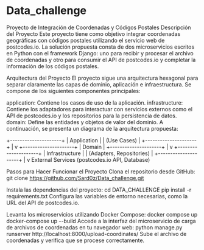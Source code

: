 # Data_challenge
Proyecto de Integración de Coordenadas y Códigos Postales
Descripción del Proyecto
Este proyecto tiene como objetivo integrar coordenadas geográficas con códigos postales utilizando el servicio web de postcodes.io. La solución propuesta consta de dos microservicios escritos en Python con el framework Django: uno para recibir y procesar el archivo de coordenadas y otro para consumir el API de postcodes.io y completar la información de los códigos postales.

Arquitectura del Proyecto
El proyecto sigue una arquitectura hexagonal para separar claramente las capas de dominio, aplicación e infraestructura. Se compone de los siguientes componentes principales:

application: Contiene los casos de uso de la aplicación.
infrastructure: Contiene los adaptadores para interactuar con servicios externos como el API de postcodes.io y los repositorios para la persistencia de datos.
domain: Define las entidades y objetos de valor del dominio.
A continuación, se presenta un diagrama de la arquitectura propuesta:

  +---------------------+
  |      Application    |
  |       (Use Cases)   |
  +---------------------+
            |
            v
  +---------------------+
  |       Domain        |
  +---------------------+
            |
            v
  +---------------------+
  |   Infrastructure    |
  |   (Adapters, Repositories) |
  +---------------------+
            |
            v
     External Services
  (postcodes.io API, Database)


Pasos para Hacer Funcionar el Proyecto
Clona el repositorio desde GitHub:
git clone https://github.com/Sard0z/Data_challenge.git

Instala las dependencias del proyecto:
cd DATA_CHALLENGE
pip install -r requirements.txt
Configura las variables de entorno necesarias, como la URL del API de postcodes.io.

Levanta los microservicios utilizando Docker Compose:
docker compose up
docker-compose up --build
Accede a la interfaz del microservicio de carga de archivos de coordenadas en tu navegador web:
python manage.py runserver
http://localhost:8000/upload-coordinates/
Sube el archivo de coordenadas y verifica que se procese correctamente.
